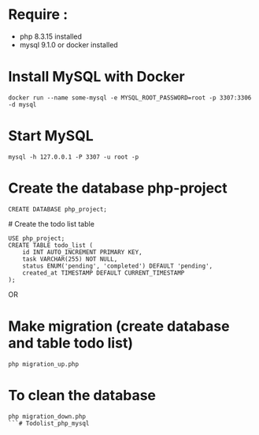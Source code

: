 # Require :
- php 8.3.15 installed
- mysql 9.1.0 or docker installed

# Install MySQL with Docker
```
docker run --name some-mysql -e MYSQL_ROOT_PASSWORD=root -p 3307:3306 -d mysql
```

# Start MySQL
```
mysql -h 127.0.0.1 -P 3307 -u root -p
```

# Create the database php-project
```
CREATE DATABASE php_project;
```

# Create the todo list table
```
USE php_project;
CREATE TABLE todo_list (
    id INT AUTO_INCREMENT PRIMARY KEY,
    task VARCHAR(255) NOT NULL,
    status ENUM('pending', 'completed') DEFAULT 'pending',
    created_at TIMESTAMP DEFAULT CURRENT_TIMESTAMP
);
```

OR

# Make migration (create database and table todo list)
```
php migration_up.php
```

# To clean the database
```
php migration_down.php
```# Todolist_php_mysql
